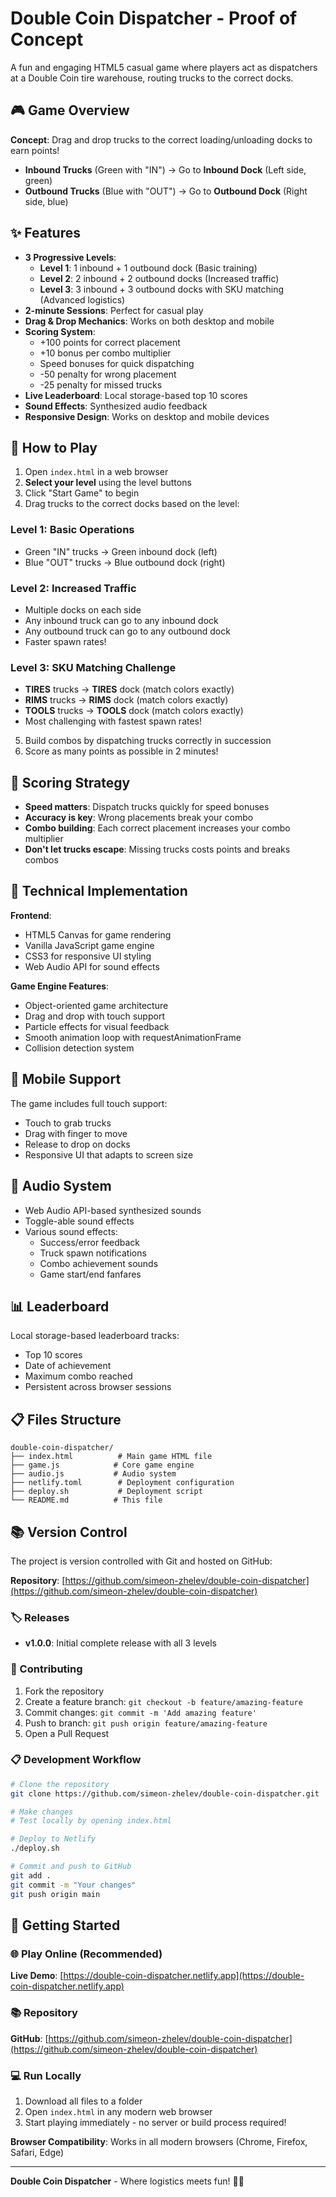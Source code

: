 # Double Coin Dispatcher - Proof of Concept

A fun and engaging HTML5 casual game where players act as dispatchers at a Double Coin tire warehouse, routing trucks to the correct docks.

## 🎮 Game Overview

**Concept**: Drag and drop trucks to the correct loading/unloading docks to earn points!

- **Inbound Trucks** (Green with "IN") → Go to **Inbound Dock** (Left side, green)
- **Outbound Trucks** (Blue with "OUT") → Go to **Outbound Dock** (Right side, blue)

## ✨ Features

- **3 Progressive Levels**: 
  - **Level 1**: 1 inbound + 1 outbound dock (Basic training)
  - **Level 2**: 2 inbound + 2 outbound docks (Increased traffic)
  - **Level 3**: 3 inbound + 3 outbound docks with SKU matching (Advanced logistics)
- **2-minute Sessions**: Perfect for casual play
- **Drag & Drop Mechanics**: Works on both desktop and mobile
- **Scoring System**:
  - +100 points for correct placement
  - +10 bonus per combo multiplier
  - Speed bonuses for quick dispatching
  - -50 penalty for wrong placement
  - -25 penalty for missed trucks
- **Live Leaderboard**: Local storage-based top 10 scores
- **Sound Effects**: Synthesized audio feedback
- **Responsive Design**: Works on desktop and mobile devices

## 🚀 How to Play

1. Open `index.html` in a web browser
2. **Select your level** using the level buttons
3. Click "Start Game" to begin
4. Drag trucks to the correct docks based on the level:

### Level 1: Basic Operations
- Green "IN" trucks → Green inbound dock (left)
- Blue "OUT" trucks → Blue outbound dock (right)

### Level 2: Increased Traffic
- Multiple docks on each side
- Any inbound truck can go to any inbound dock
- Any outbound truck can go to any outbound dock
- Faster spawn rates!

### Level 3: SKU Matching Challenge
- **TIRES** trucks → **TIRES** dock (match colors exactly)
- **RIMS** trucks → **RIMS** dock (match colors exactly)
- **TOOLS** trucks → **TOOLS** dock (match colors exactly)
- Most challenging with fastest spawn rates!

5. Build combos by dispatching trucks correctly in succession
6. Score as many points as possible in 2 minutes!

## 🎯 Scoring Strategy

- **Speed matters**: Dispatch trucks quickly for speed bonuses
- **Accuracy is key**: Wrong placements break your combo
- **Combo building**: Each correct placement increases your combo multiplier
- **Don't let trucks escape**: Missing trucks costs points and breaks combos

## 🔧 Technical Implementation

**Frontend**:
- HTML5 Canvas for game rendering
- Vanilla JavaScript game engine
- CSS3 for responsive UI styling
- Web Audio API for sound effects

**Game Engine Features**:
- Object-oriented game architecture
- Drag and drop with touch support
- Particle effects for visual feedback
- Smooth animation loop with requestAnimationFrame
- Collision detection system

## 📱 Mobile Support

The game includes full touch support:
- Touch to grab trucks
- Drag with finger to move
- Release to drop on docks
- Responsive UI that adapts to screen size

## 🎵 Audio System

- Web Audio API-based synthesized sounds
- Toggle-able sound effects
- Various sound effects:
  - Success/error feedback
  - Truck spawn notifications
  - Combo achievement sounds
  - Game start/end fanfares

## 📊 Leaderboard

Local storage-based leaderboard tracks:
- Top 10 scores
- Date of achievement
- Maximum combo reached
- Persistent across browser sessions


## 📋 Files Structure

```
double-coin-dispatcher/
├── index.html          # Main game HTML file
├── game.js            # Core game engine
├── audio.js           # Audio system
├── netlify.toml        # Deployment configuration
├── deploy.sh           # Deployment script
└── README.md          # This file
```

## 📚 Version Control

The project is version controlled with Git and hosted on GitHub:

**Repository**: [https://github.com/simeon-zhelev/double-coin-dispatcher](https://github.com/simeon-zhelev/double-coin-dispatcher)

### 🏷️ Releases
- **v1.0.0**: Initial complete release with all 3 levels

### 🔄 Contributing
1. Fork the repository
2. Create a feature branch: `git checkout -b feature/amazing-feature`
3. Commit changes: `git commit -m 'Add amazing feature'`
4. Push to branch: `git push origin feature/amazing-feature`
5. Open a Pull Request

### 📋 Development Workflow
```bash
# Clone the repository
git clone https://github.com/simeon-zhelev/double-coin-dispatcher.git

# Make changes
# Test locally by opening index.html

# Deploy to Netlify
./deploy.sh

# Commit and push to GitHub
git add .
git commit -m "Your changes"
git push origin main
```

## 🚀 Getting Started

### 🌐 Play Online (Recommended)
**Live Demo**: [https://double-coin-dispatcher.netlify.app](https://double-coin-dispatcher.netlify.app)

### 📚 Repository
**GitHub**: [https://github.com/simeon-zhelev/double-coin-dispatcher](https://github.com/simeon-zhelev/double-coin-dispatcher)

### 💻 Run Locally
1. Download all files to a folder
2. Open `index.html` in any modern web browser
3. Start playing immediately - no server or build process required!

**Browser Compatibility**: Works in all modern browsers (Chrome, Firefox, Safari, Edge)

---

**Double Coin Dispatcher** - Where logistics meets fun! 🚛💨
